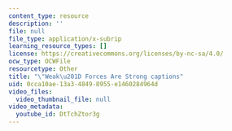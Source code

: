 ```yaml
---
content_type: resource
description: ''
file: null
file_type: application/x-subrip
learning_resource_types: []
license: https://creativecommons.org/licenses/by-nc-sa/4.0/
ocw_type: OCWFile
resourcetype: Other
title: "\"Weak\u201D Forces Are Strong captions"
uid: 0cca10ae-13a3-4849-8955-e1460284964d
video_files:
  video_thumbnail_file: null
video_metadata:
  youtube_id: DtTchZtor3g
---
```

